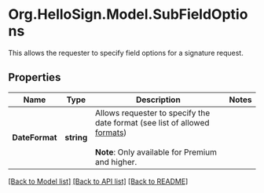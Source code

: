 # Org.HelloSign.Model.SubFieldOptions
This allows the requester to specify field options for a signature request.

## Properties

Name | Type | Description | Notes
------------ | ------------- | ------------- | -------------
**DateFormat** | **string** |  Allows requester to specify the date format (see list of allowed [formats](/api/reference/constants/#date-formats))<br><br>**Note**: Only available for Premium and higher.  | 

[[Back to Model list]](../README.md#documentation-for-models) [[Back to API list]](../README.md#documentation-for-api-endpoints) [[Back to README]](../README.md)

